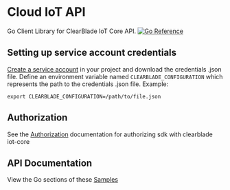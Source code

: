 # Cloud IoT API

Go Client Library for ClearBlade IoT Core API.
[![Go Reference](https://pkg.go.dev/badge/google.golang.org/api.svg)](https://pkg.go.dev/github.com/clearblade/go-iot)

## Setting up service account credentials

[Create a service account](https://clearblade.atlassian.net/wiki/spaces/IC/pages/2240675843/Add+service+accounts+to+a+project) in your project and download the credentials .json file. Define an environment variable named `CLEARBLADE_CONFIGURATION` which represents the path to the credentials .json file. Example:

```
export CLEARBLADE_CONFIGURATION=/path/to/file.json
```

## Authorization

See the [Authorization](https://clearblade.atlassian.net/wiki/spaces/IC/pages/2240675843/Add+service+accounts+to+a+project)
documentation for authorizing sdk with clearblade iot-core

## API Documentation

View the Go sections of these [Samples](https://clearblade.atlassian.net/wiki/spaces/IC/pages/2310897676/Samples)
